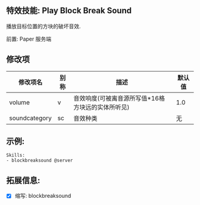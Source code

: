 特效技能: Play Block Break Sound
--------------------------

播放目标位置的方块的破坏音效.  

前置: Paper 服务端

修改项
----------

| 修改项名 | 别称    | 描述                                                                                                    | 默认值 |
|-----------|------------|----------------------------------------------------------------------------------------------------------------|---------------|
| volume           | v     | 音效响度(可被离音源所写值*16格方块远的实体所听见) | 1.0            |
| soundcategory    | sc    | 音效种类 | 无     |

示例:
-----------

    Skills:
    - blockbreaksound @server

拓展信息:
----------------------

- [x] 缩写: blockbreaksound

```